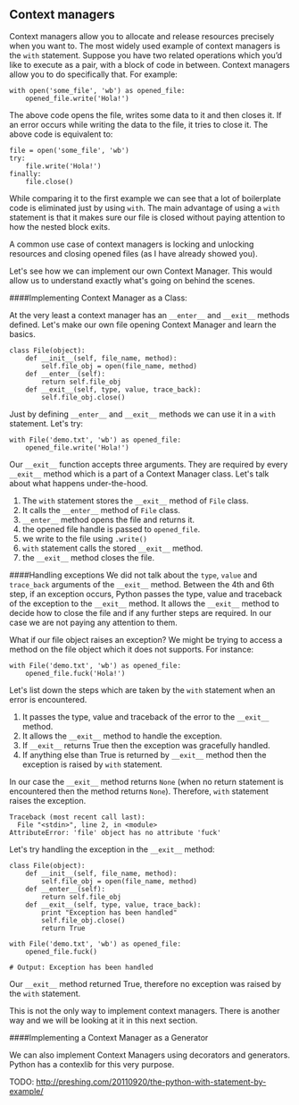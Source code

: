 ## Context managers

Context managers allow you to allocate and release resources precisely when you want to. The most widely used example of context managers is the `with` statement. Suppose you have two related operations which you’d like to execute as a pair, with a block of code in between. Context managers allow you to do specifically that. For example:

```
with open('some_file', 'wb') as opened_file:
    opened_file.write('Hola!')
```

The above code opens the file, writes some data to it and then closes it. If an error occurs while writing the data to the file, it tries to close it. The above code is equivalent to:

```
file = open('some_file', 'wb')
try:
    file.write('Hola!')
finally:
    file.close()
```

While comparing it to the first example we can see that a lot of boilerplate code is eliminated just by using `with`. The main advantage of using a `with` statement is that it makes sure our file is closed without paying attention to how the nested block exits.

A common use case of context managers is locking and unlocking resources and closing opened files (as I have already showed you). 

Let's see how we can implement our own Context Manager. This would allow us to understand exactly what's going on behind the scenes.

####Implementing Context Manager as a Class:

At the very least a context manager has an `__enter__` and `__exit__` methods defined. Let's make our own file opening Context Manager and learn the basics. 

```
class File(object):
    def __init__(self, file_name, method):
        self.file_obj = open(file_name, method)
    def __enter__(self):
        return self.file_obj
    def __exit__(self, type, value, trace_back):
        self.file_obj.close()
```

Just by defining `__enter__` and `__exit__` methods we can use it in a `with` statement. Let's try:

```
with File('demo.txt', 'wb') as opened_file:
    opened_file.write('Hola!')
```

Our `__exit__` function accepts three arguments. They are required by every `__exit__` method which is a part of a Context Manager class. Let's talk about what happens under-the-hood. 

1. The `with` statement stores the `__exit__` method of `File` class.
2. It calls the `__enter__` method of `File` class.
3. `__enter__` method opens the file and returns it.
4. the opened file handle is passed to `opened_file`.
5. we write to the file using `.write()`
6. `with` statement calls the stored `__exit__` method.
7. the `__exit__` method closes the file.

####Handling exceptions
We did not talk about the `type`, `value` and `trace_back` arguments of the `__exit__` method. Between the 4th and 6th step, if an exception occurs, Python passes the type, value and traceback of the exception to the `__exit__` method. It allows the `__exit__` method to decide how to close the file and if any further steps are required. In our case we are not paying any attention to them. 

What if our file object raises an exception? We might be trying to access a method on the file object which it does not supports. For instance:

```
with File('demo.txt', 'wb') as opened_file:
    opened_file.fuck('Hola!')
```
Let's list down the steps which are taken by the `with` statement when an error is encountered.

1. It passes the type, value and traceback of the error to the `__exit__` method. 
2. It allows the `__exit__` method to handle the exception. 
3. If `__exit__` returns True then the exception was gracefully handled.
4. If anything else than True is returned by `__exit__` method then the exception is raised by `with` statement.

In our case the `__exit__` method returns `None` (when no return statement is encountered then the method returns `None`). Therefore, `with` statement raises the exception.

```
Traceback (most recent call last):
  File "<stdin>", line 2, in <module>
AttributeError: 'file' object has no attribute 'fuck'
```

Let's try handling the exception in the `__exit__` method:

```
class File(object):
    def __init__(self, file_name, method):
        self.file_obj = open(file_name, method)
    def __enter__(self):
        return self.file_obj
    def __exit__(self, type, value, trace_back):
        print "Exception has been handled"
        self.file_obj.close()
        return True
        
with File('demo.txt', 'wb') as opened_file:
    opened_file.fuck()
    
# Output: Exception has been handled
```

Our `__exit__` method returned True, therefore no exception was raised by the `with` statement.

This is not the only way to implement context managers. There is another way and we will be looking at it in this next section.

####Implementing a Context Manager as a Generator

We can also implement Context Managers using decorators and generators. Python has a contexlib for this very purpose.

TODO: http://preshing.com/20110920/the-python-with-statement-by-example/

